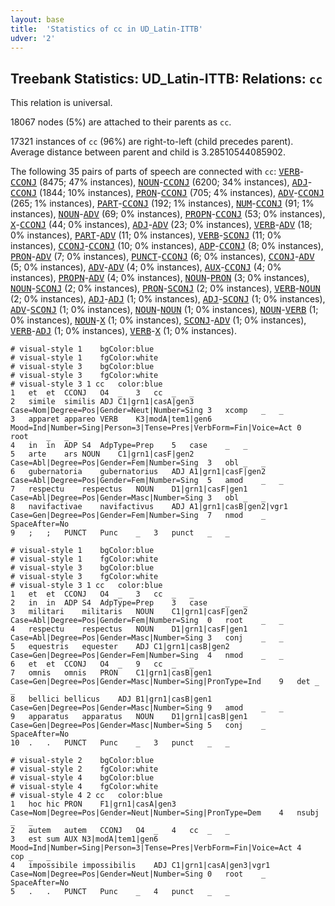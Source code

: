 ```yaml
---
layout: base
title:  'Statistics of cc in UD_Latin-ITTB'
udver: '2'
---
```


## Treebank Statistics: UD_Latin-ITTB: Relations: `cc`

This relation is universal.

18067 nodes (5%) are attached to their parents as `cc`.

17321 instances of `cc` (96%) are right-to-left (child precedes parent).
Average distance between parent and child is 3.28510544085902.

The following 35 pairs of parts of speech are connected with `cc`: <tt><a href="la_ittb-pos-VERB.html">VERB</a></tt>-<tt><a href="la_ittb-pos-CCONJ.html">CCONJ</a></tt> (8475; 47% instances), <tt><a href="la_ittb-pos-NOUN.html">NOUN</a></tt>-<tt><a href="la_ittb-pos-CCONJ.html">CCONJ</a></tt> (6200; 34% instances), <tt><a href="la_ittb-pos-ADJ.html">ADJ</a></tt>-<tt><a href="la_ittb-pos-CCONJ.html">CCONJ</a></tt> (1844; 10% instances), <tt><a href="la_ittb-pos-PRON.html">PRON</a></tt>-<tt><a href="la_ittb-pos-CCONJ.html">CCONJ</a></tt> (705; 4% instances), <tt><a href="la_ittb-pos-ADV.html">ADV</a></tt>-<tt><a href="la_ittb-pos-CCONJ.html">CCONJ</a></tt> (265; 1% instances), <tt><a href="la_ittb-pos-PART.html">PART</a></tt>-<tt><a href="la_ittb-pos-CCONJ.html">CCONJ</a></tt> (192; 1% instances), <tt><a href="la_ittb-pos-NUM.html">NUM</a></tt>-<tt><a href="la_ittb-pos-CCONJ.html">CCONJ</a></tt> (91; 1% instances), <tt><a href="la_ittb-pos-NOUN.html">NOUN</a></tt>-<tt><a href="la_ittb-pos-ADV.html">ADV</a></tt> (69; 0% instances), <tt><a href="la_ittb-pos-PROPN.html">PROPN</a></tt>-<tt><a href="la_ittb-pos-CCONJ.html">CCONJ</a></tt> (53; 0% instances), <tt><a href="la_ittb-pos-X.html">X</a></tt>-<tt><a href="la_ittb-pos-CCONJ.html">CCONJ</a></tt> (44; 0% instances), <tt><a href="la_ittb-pos-ADJ.html">ADJ</a></tt>-<tt><a href="la_ittb-pos-ADV.html">ADV</a></tt> (23; 0% instances), <tt><a href="la_ittb-pos-VERB.html">VERB</a></tt>-<tt><a href="la_ittb-pos-ADV.html">ADV</a></tt> (18; 0% instances), <tt><a href="la_ittb-pos-PART.html">PART</a></tt>-<tt><a href="la_ittb-pos-ADV.html">ADV</a></tt> (11; 0% instances), <tt><a href="la_ittb-pos-VERB.html">VERB</a></tt>-<tt><a href="la_ittb-pos-SCONJ.html">SCONJ</a></tt> (11; 0% instances), <tt><a href="la_ittb-pos-CCONJ.html">CCONJ</a></tt>-<tt><a href="la_ittb-pos-CCONJ.html">CCONJ</a></tt> (10; 0% instances), <tt><a href="la_ittb-pos-ADP.html">ADP</a></tt>-<tt><a href="la_ittb-pos-CCONJ.html">CCONJ</a></tt> (8; 0% instances), <tt><a href="la_ittb-pos-PRON.html">PRON</a></tt>-<tt><a href="la_ittb-pos-ADV.html">ADV</a></tt> (7; 0% instances), <tt><a href="la_ittb-pos-PUNCT.html">PUNCT</a></tt>-<tt><a href="la_ittb-pos-CCONJ.html">CCONJ</a></tt> (6; 0% instances), <tt><a href="la_ittb-pos-CCONJ.html">CCONJ</a></tt>-<tt><a href="la_ittb-pos-ADV.html">ADV</a></tt> (5; 0% instances), <tt><a href="la_ittb-pos-ADV.html">ADV</a></tt>-<tt><a href="la_ittb-pos-ADV.html">ADV</a></tt> (4; 0% instances), <tt><a href="la_ittb-pos-AUX.html">AUX</a></tt>-<tt><a href="la_ittb-pos-CCONJ.html">CCONJ</a></tt> (4; 0% instances), <tt><a href="la_ittb-pos-PROPN.html">PROPN</a></tt>-<tt><a href="la_ittb-pos-ADV.html">ADV</a></tt> (4; 0% instances), <tt><a href="la_ittb-pos-NOUN.html">NOUN</a></tt>-<tt><a href="la_ittb-pos-PRON.html">PRON</a></tt> (3; 0% instances), <tt><a href="la_ittb-pos-NOUN.html">NOUN</a></tt>-<tt><a href="la_ittb-pos-SCONJ.html">SCONJ</a></tt> (2; 0% instances), <tt><a href="la_ittb-pos-PRON.html">PRON</a></tt>-<tt><a href="la_ittb-pos-SCONJ.html">SCONJ</a></tt> (2; 0% instances), <tt><a href="la_ittb-pos-VERB.html">VERB</a></tt>-<tt><a href="la_ittb-pos-NOUN.html">NOUN</a></tt> (2; 0% instances), <tt><a href="la_ittb-pos-ADJ.html">ADJ</a></tt>-<tt><a href="la_ittb-pos-ADJ.html">ADJ</a></tt> (1; 0% instances), <tt><a href="la_ittb-pos-ADJ.html">ADJ</a></tt>-<tt><a href="la_ittb-pos-SCONJ.html">SCONJ</a></tt> (1; 0% instances), <tt><a href="la_ittb-pos-ADV.html">ADV</a></tt>-<tt><a href="la_ittb-pos-SCONJ.html">SCONJ</a></tt> (1; 0% instances), <tt><a href="la_ittb-pos-NOUN.html">NOUN</a></tt>-<tt><a href="la_ittb-pos-NOUN.html">NOUN</a></tt> (1; 0% instances), <tt><a href="la_ittb-pos-NOUN.html">NOUN</a></tt>-<tt><a href="la_ittb-pos-VERB.html">VERB</a></tt> (1; 0% instances), <tt><a href="la_ittb-pos-NOUN.html">NOUN</a></tt>-<tt><a href="la_ittb-pos-X.html">X</a></tt> (1; 0% instances), <tt><a href="la_ittb-pos-SCONJ.html">SCONJ</a></tt>-<tt><a href="la_ittb-pos-ADV.html">ADV</a></tt> (1; 0% instances), <tt><a href="la_ittb-pos-VERB.html">VERB</a></tt>-<tt><a href="la_ittb-pos-ADJ.html">ADJ</a></tt> (1; 0% instances), <tt><a href="la_ittb-pos-VERB.html">VERB</a></tt>-<tt><a href="la_ittb-pos-X.html">X</a></tt> (1; 0% instances).


~~~ conllu
# visual-style 1	bgColor:blue
# visual-style 1	fgColor:white
# visual-style 3	bgColor:blue
# visual-style 3	fgColor:white
# visual-style 3 1 cc	color:blue
1	et	et	CCONJ	O4	_	3	cc	_	_
2	simile	similis	ADJ	C1|grn1|casA|gen3	Case=Nom|Degree=Pos|Gender=Neut|Number=Sing	3	xcomp	_	_
3	apparet	appareo	VERB	K3|modA|tem1|gen6	Mood=Ind|Number=Sing|Person=3|Tense=Pres|VerbForm=Fin|Voice=Act	0	root	_	_
4	in	in	ADP	S4	AdpType=Prep	5	case	_	_
5	arte	ars	NOUN	C1|grn1|casF|gen2	Case=Abl|Degree=Pos|Gender=Fem|Number=Sing	3	obl	_	_
6	gubernatoria	gubernatorius	ADJ	A1|grn1|casF|gen2	Case=Abl|Degree=Pos|Gender=Fem|Number=Sing	5	amod	_	_
7	respectu	respectus	NOUN	D1|grn1|casF|gen1	Case=Abl|Degree=Pos|Gender=Masc|Number=Sing	3	obl	_	_
8	navifactivae	navifactivus	ADJ	A1|grn1|casB|gen2|vgr1	Case=Gen|Degree=Pos|Gender=Fem|Number=Sing	7	nmod	_	SpaceAfter=No
9	;	;	PUNCT	Punc	_	3	punct	_	_

~~~


~~~ conllu
# visual-style 1	bgColor:blue
# visual-style 1	fgColor:white
# visual-style 3	bgColor:blue
# visual-style 3	fgColor:white
# visual-style 3 1 cc	color:blue
1	et	et	CCONJ	O4	_	3	cc	_	_
2	in	in	ADP	S4	AdpType=Prep	3	case	_	_
3	militari	militaris	NOUN	C1|grn1|casF|gen2	Case=Abl|Degree=Pos|Gender=Fem|Number=Sing	0	root	_	_
4	respectu	respectus	NOUN	D1|grn1|casF|gen1	Case=Abl|Degree=Pos|Gender=Masc|Number=Sing	3	conj	_	_
5	equestris	equester	ADJ	C1|grn1|casB|gen2	Case=Gen|Degree=Pos|Gender=Fem|Number=Sing	4	nmod	_	_
6	et	et	CCONJ	O4	_	9	cc	_	_
7	omnis	omnis	PRON	C1|grn1|casB|gen1	Case=Gen|Degree=Pos|Gender=Masc|Number=Sing|PronType=Ind	9	det	_	_
8	bellici	bellicus	ADJ	B1|grn1|casB|gen1	Case=Gen|Degree=Pos|Gender=Masc|Number=Sing	9	amod	_	_
9	apparatus	apparatus	NOUN	D1|grn1|casB|gen1	Case=Gen|Degree=Pos|Gender=Masc|Number=Sing	5	conj	_	SpaceAfter=No
10	.	.	PUNCT	Punc	_	3	punct	_	_

~~~


~~~ conllu
# visual-style 2	bgColor:blue
# visual-style 2	fgColor:white
# visual-style 4	bgColor:blue
# visual-style 4	fgColor:white
# visual-style 4 2 cc	color:blue
1	hoc	hic	PRON	F1|grn1|casA|gen3	Case=Nom|Degree=Pos|Gender=Neut|Number=Sing|PronType=Dem	4	nsubj	_	_
2	autem	autem	CCONJ	O4	_	4	cc	_	_
3	est	sum	AUX	N3|modA|tem1|gen6	Mood=Ind|Number=Sing|Person=3|Tense=Pres|VerbForm=Fin|Voice=Act	4	cop	_	_
4	impossibile	impossibilis	ADJ	C1|grn1|casA|gen3|vgr1	Case=Nom|Degree=Pos|Gender=Neut|Number=Sing	0	root	_	SpaceAfter=No
5	.	.	PUNCT	Punc	_	4	punct	_	_

~~~


